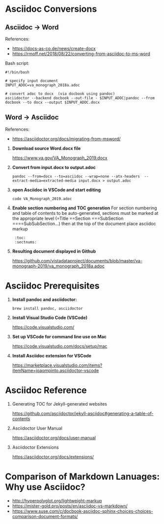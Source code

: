 # Asciidoc Conversions

    
## Asciidoc -> Word
References:
* https://docs-as-co.de/news/create-docx
* https://rmoff.net/2018/08/22/converting-from-asciidoc-to-ms-word


Bash script:

```
#!/bin/bash 

# specify input document
INPUT_ADOC=va_monograph_2018a.adoc

# convert adoc to docx  (via docbook using pandoc)
asciidoctor --backend docbook --out-file - $INPUT_ADOC|pandoc --from docbook --to docx --output $INPUT_ADOC.docx

```


## Word -> Asciidoc

References:
* https://asciidoctor.org/docs/migrating-from-msword/


1. __Download source Word.docx file__

    https://www.va.gov/VA_Monograph_2019.docx

2. __Convert from input.docx to output.adoc__

    ``pandoc --from=docx --to=asciidoc --wrap=none --atx-headers  --extract-media=extracted-media input.docx > output.adoc``

3. __open Asciidoc in VSCode and start editing__

    ``code VA_Monograph_2019.adoc``

4. __Enable section numbering and TOC generation__
For section numbering and table of contents to be auto-generated, sections must be marked at the appropriate level (=Title ==Section ===SubSection ====SubSubSection...) then at the top of the document place asciidoc markup  

        :toc:
        :sectnums:

5. __Resulting document displayed in Github__

    https://github.com/vistadataproject/documents/blob/master/va-monograph-2019/va_monograph_2018a.adoc
    





# Asciidoc Prerequisites

1. __Install pandoc and asciidoctor:__

    ``brew install pandoc, asciidoctor``
    
2. __Install Visual Studio Code (VSCode)__

    https://code.visualstudio.com/

3. __Set up VSCode for command line use on Mac__

    https://code.visualstudio.com/docs/setup/mac

4. __Install Asciidoc extension for VSCode__

    https://marketplace.visualstudio.com/items?itemName=joaompinto.asciidoctor-vscode




# Asciidoc Reference

1. Generating TOC for Jekyll-generated websites

    https://github.com/asciidoctor/jekyll-asciidoc#generating-a-table-of-contents

2. Asciidoctor User Manual

    https://asciidoctor.org/docs/user-manual

3. Asciidoctor Extensions
    
    https://asciidoctor.org/docs/extensions/
    


# Comparison of Markdown Lanuages: Why use Asciidoc?

* http://hyperpolyglot.org/lightweight-markup
* https://mister-gold.pro/posts/en/asciidoc-vs-markdown/
* https://www.suse.com/c/docbook-asciidoc-sphinx-choices-choices-comparison-document-formats/



